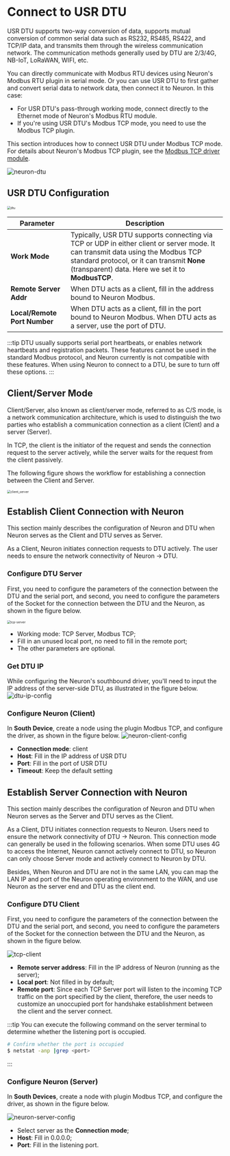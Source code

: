# Connect to USR DTU

USR DTU supports two-way conversion of data, supports mutual conversion of common serial data such as RS232, RS485, RS422, and TCP/IP data, and transmits them through the wireless communication network. The communication methods generally used by DTU are 2/3/4G, NB-IoT, LoRaWAN, WIFI, etc.

You can directly communicate with Modbus RTU devices using Neuron's Modbus RTU plugin in serial mode. Or you can use USR DTU to first gather and convert serial data to network data, then connect it to Neuron. In this case:

- For USR DTU's pass-through working mode, connect directly to the Ethernet mode of Neuron's Modbus RTU module. 
- If you're using USR DTU's Modbus TCP mode, you need to use the Modbus TCP plugin.

This section introduces how to connect USR DTU under Modbus TCP mode. For details about Neuron's Modbus TCP plugin, see the  [Modbus TCP driver module](../../../modbus-tcp/modbus-tcp.md).

![neuron-dtu](./assets/neuron-dtu.png)

## USR DTU Configuration
<img src="./assets/dtu_en.png" alt="dtu" style="zoom:50%;" />

| Parameter                 | Description              |
| -------------------- | ------------------------------------------------------- |
| **Work Mode** | Typically, USR DTU supports connecting via TCP or UDP in either client or server mode. It can transmit data using the Modbus TCP standard protocol, or it can transmit **None** (transparent) data. Here we set it to **ModbusTCP**. |
| **Remote Server Addr** | When DTU acts as a client, fill in the address bound to Neuron Modbus.|
| **Local/Remote Port Number** | When DTU acts as a client, fill in the port bound to Neuron Modbus. When DTU acts as a server, use the port of DTU.|

:::tip
DTU usually supports serial port heartbeats, or enables network heartbeats and registration packets. These features cannot be used in the standard Modbus protocol, and Neuron currently is not compatible with these features. When using Neuron to connect to a DTU, be sure to turn off these options.
:::

## Client/Server Mode

Client/Server, also known as client/server mode, referred to as C/S mode, is a network communication architecture, which is used to distinguish the two parties who establish a communication connection as a client (Clent) and a server (Server).

In TCP, the client is the initiator of the request and sends the connection request to the server actively, while the server waits for the request from the client passively.

The following figure shows the workflow for establishing a connection between the Client and Server.

<img src="./assets/client_server.png" alt="client_server" style="zoom:50%;" />

## Establish Client Connection with Neuron

This section mainly describes the configuration of Neuron and DTU when Neuron serves as the Client and DTU serves as Server.

As a Client, Neuron initiates connection requests to DTU actively. The user needs to ensure the network connectivity of Neuron -> DTU.

### Configure DTU Server

First, you need to configure the parameters of the connection between the DTU and the serial port, and second, you need to configure the parameters of the Socket for the connection between the DTU and the Neuron, as shown in the figure below.

<img src="./assets/tcp-server.png" alt="tcp-server" style="zoom:50%;" />

* Working mode: TCP Server, Modbus TCP;
* Fill in an unused local port, no need to fill in the remote port;
* The other parameters are optional.

### Get DTU IP

While configuring the Neuron's southbound driver, you'll need to input the IP address of the server-side DTU, as illustrated in the figure below.
![dtu-ip-config](./assets/dtu-ip-config.png)

### Configure Neuron (Client)

In **South Device**, create a node using the plugin Modbus TCP, and configure the driver, as shown in the figure below.
![neuron-client-config](./assets/neuron-client-config.png)

* **Connection mode**: client
* **Host**: Fill in the IP address of USR DTU
* **Port**: Fill in the port of USR DTU
* **Timeout**: Keep the default setting

## Establish Server Connection with Neuron

This section mainly describes the configuration of Neuron and DTU when Neuron serves as the Server and DTU serves as the Client.

As a Client, DTU initiates connection requests to Neuron. Users need to ensure the network connectivity of DTU -> Neuron. This connection mode can generally be used in the following scenarios. When some DTU uses 4G to access the Internet, Neuron cannot actively connect to DTU, so Neuron can only choose Server mode and actively connect to Neuron by DTU.

Besides, When Neuron and DTU are not in the same LAN, you can map the LAN IP and port of the Neuron operating environment to the WAN, and use Neuron as the server end and DTU as the client end. 

### Configure DTU Client

First, you need to configure the parameters of the connection between the DTU and the serial port, and second, you need to configure the parameters of the Socket for the connection between the DTU and the Neuron, as shown in the figure below.

![tcp-client](./assets/tcp-client.png)

* **Remote server address**: Fill in the IP address of Neuron (running as the server);
* **Local port**: Not filled in by default;
* **Remote port**: Since each TCP Server port will listen to the incoming TCP traffic on the port specified by the client, therefore, the user needs to customize an unoccupied port for handshake establishment between the client and the server connect.

:::tip
You can execute the following command on the server terminal to determine whether the listening port is occupied.

```bash
# Confirm whether the port is occupied
$ netstat -anp |grep <port>
```
:::

### Configure Neuron (Server)

In **South Devices**, create a node with plugin Modbus TCP, and configure the driver, as shown in the figure below.

![neuron-server-config](./assets/neuron-server-config.png)

* Select server as the **Connection mode**;
* **Host**: Fill in 0.0.0.0;
* **Port**: Fill in the listening port.

